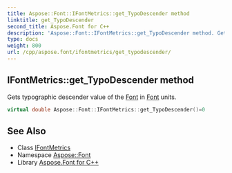 ```yaml
---
title: Aspose::Font::IFontMetrics::get_TypoDescender method
linktitle: get_TypoDescender
second_title: Aspose.Font for C++
description: 'Aspose::Font::IFontMetrics::get_TypoDescender method. Gets typographic descender value of the Font in Font units in C++.'
type: docs
weight: 800
url: /cpp/aspose.font/ifontmetrics/get_typodescender/
---
```

## IFontMetrics::get_TypoDescender method


Gets typographic descender value of the [Font](../../font/) in [Font](../../font/) units.

```cpp
virtual double Aspose::Font::IFontMetrics::get_TypoDescender()=0
```

## See Also

* Class [IFontMetrics](../)
* Namespace [Aspose::Font](../../)
* Library [Aspose.Font for C++](../../../)
